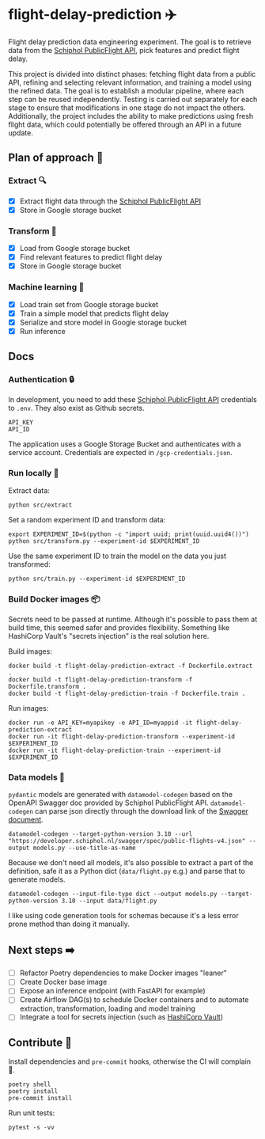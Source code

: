 # flight-delay-prediction ✈️

Flight delay prediction data engineering experiment. The goal is to retrieve data from the [Schiphol PublicFlight API](https://developer.schiphol.nl/apis/flight-api/v4/flights?version=latest), pick features and predict flight delay.

This project is divided into distinct phases: fetching flight data from a public API, refining and selecting relevant information, and training a model using the refined data. The goal is to establish a modular pipeline, where each step can be reused independently. Testing is carried out separately for each stage to ensure that modifications in one stage do not impact the others. Additionally, the project includes the ability to make predictions using fresh flight data, which could potentially be offered through an API in a future update.

## Plan of approach 📝

### Extract 🔍

- [x] Extract flight data through the [Schiphol PublicFlight API](https://developer.schiphol.nl/apis/flight-api/v4/flights?version=latest)
- [x] Store in Google storage bucket

### Transform 🔀

- [x] Load from Google storage bucket
- [x] Find relevant features to predict flight delay
- [x] Store in Google storage bucket

### Machine learning 🤖

- [x] Load train set from Google storage bucket
- [x] Train a simple model that predicts flight delay
- [x] Serialize and store model in Google storage bucket
- [x] Run inference

## Docs

### Authentication 🔒

In development, you need to add these [Schiphol PublicFlight API](https://developer.schiphol.nl/apis/flight-api/v4/flights?version=latest) credentials to `.env`. They also exist as Github secrets.

```
API_KEY
API_ID
```

The application uses a Google Storage Bucket and authenticates with a service account. Credentials are expected in `/gcp-credentials.json`.

### Run locally 🚀

Extract data:

```
python src/extract
```

Set a random experiment ID and transform data:

```
export EXPERIMENT_ID=$(python -c "import uuid; print(uuid.uuid4())")
python src/transform.py --experiment-id $EXPERIMENT_ID
```

Use the same experiment ID to train the model on the data you just transformed:

```
python src/train.py --experiment-id $EXPERIMENT_ID
```

### Build Docker images 📦

Secrets need to be passed at runtime. Although it's possible to pass them at build time, this seemed safer and provides flexibility. Something like HashiCorp Vault's "secrets injection" is the real solution here.

Build images:

```
docker build -t flight-delay-prediction-extract -f Dockerfile.extract .
docker build -t flight-delay-prediction-transform -f Dockerfile.transform .
docker build -t flight-delay-prediction-train -f Dockerfile.train .
```

Run images:

```
docker run -e API_KEY=myapikey -e API_ID=myappid -it flight-delay-prediction-extract
docker run -it flight-delay-prediction-transform --experiment-id $EXPERIMENT_ID
docker run -it flight-delay-prediction-train --experiment-id $EXPERIMENT_ID
```

### Data models 👠

`pydantic` models are generated with `datamodel-codegen` based on the OpenAPI Swagger doc provided by Schiphol PublicFlight API. `datamodel-codegen` can parse json directly through the download link of the [Swagger document](https://swagger.io/specification/).

```
datamodel-codegen --target-python-version 3.10 --url "https://developer.schiphol.nl/swagger/spec/public-flights-v4.json" --output models.py --use-title-as-name
```

Because we don't need all models, it's also possible to extract a part of the definition, safe it as a Python dict (`data/flight.py` e.g.) and parse that to generate models.

```
datamodel-codegen --input-file-type dict --output models.py --target-python-version 3.10 --input data/flight.py
```

I like using code generation tools for schemas because it's a less error prone method than doing it manually.

## Next steps ➡️

- [ ] Refactor Poetry dependencies to make Docker images "leaner"
- [ ] Create Docker base image
- [ ] Expose an inference endpoint (with FastAPI for example)
- [ ] Create Airflow DAG(s) to schedule Docker containers and to automate extraction, transformation, loading and model training
- [ ] Integrate a tool for secrets injection (such as [HashiCorp Vault](https://www.vaultproject.io/))

## Contribute 🤝

Install dependencies and `pre-commit` hooks, otherwise the CI will complain 😤.

```
poetry shell
poetry install
pre-commit install
```

Run unit tests:

```
pytest -s -vv
```
